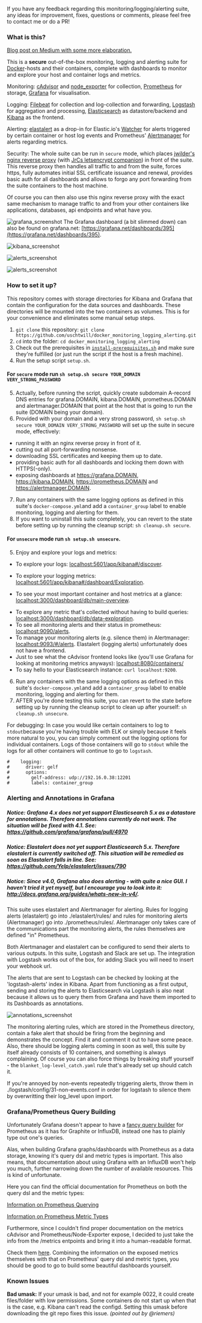 If you have any feedback regarding this monitoring/logging/alerting suite, any ideas for improvement, fixes, questions or comments, please feel free to contact me or do a PR!

### What is this?

[Blog post on Medium with some more elaboration.](https://medium.com/@uschtwill/docker-container-and-host-monitoring-logging-in-a-box-e60c45aebcf8#.fd2wd5bup)

This is a **secure** out-of-the-box monitoring, logging and alerting suite for [Docker](https://www.docker.com/)-hosts and their containers, complete with dashboards to monitor and explore your host and container logs and metrics.

Monitoring: [cAdvisor](https://github.com/google/cadvisor) and [node_exporter](https://github.com/prometheus/node_exporter) for collection, [Prometheus](https://prometheus.io/) for storage, [Grafana](http://grafana.org/) for visualisation.

Logging: [Filebeat](https://www.elastic.co/products/beats/filebeat) for collection and log-collection and forwarding, [Logstash](https://www.elastic.co/products/logstash) for aggregation and processing, [Elasticsearch](https://www.elastic.co/products/elasticsearch) as datastore/backend and [Kibana](https://www.elastic.co/products/kibana) as the frontend.

Alerting: [elastalert](https://github.com/Yelp/elastalert) as a drop-in for Elastic.io's [Watcher](https://www.elastic.co/products/watcher) for alerts triggered by certain container or host log events and Prometheus' [Alertmanager](https://github.com/prometheus/alertmanager) for alerts regarding metrics.

Security: The whole suite can be run in `secure` mode, which places [jwilder's nginx reverse proxy](https://github.com/jwilder/nginx-proxy) (with [JrCs letsencrypt companion](https://github.com/JrCs/docker-letsencrypt-nginx-proxy-companion)) in front of the suite. This reverse proxy then handles all traffic to and from the suite, forces https, fully automates initial SSL certificate issuance and renewal, provides basic auth for all dashboards and allows to forgo any port forwarding from the suite containers to the host machine.

Of course you can then also use this nginx reverse proxy with the exact same mechanism to manage traffic to and from your other containers like applications, databases, api endpoints and what have you.

![grafana_screenshot](https://github.com/uschtwill/docker_monitoring_logging/blob/master/screenshots/screenshot_grafana.png "Grafana Screenshot")
The Grafana dashboard (a bit slimmed down) can also be found on grafana.net: [https://grafana.net/dashboards/395](https://grafana.net/dashboards/395).

![kibana_screenshot](https://github.com/uschtwill/docker_monitoring_logging/blob/master/screenshots/screenshot_kibana.png "Kibana Screenshot")

![alerts_screenshot](https://github.com/uschtwill/docker_monitoring_logging/blob/master/screenshots/screenshot_alerts.png "Alerts Screenshot")

![alerts_screenshot](https://github.com/uschtwill/docker_monitoring_logging/blob/master/screenshots/screenshots_slack_alerts.png "Slack Alerts Screenshot")


### How to set it up?

This repository comes with storage directories for Kibana and Grafana that contain the configuration for the data sources and dashboards. These directories will be mounted into the two containers as volumes. This is for your convenience and eliminates some manual setup steps.

1. `git clone` this repository: `git clone https://github.com/uschtwill/docker_monitoring_logging_alerting.git`
2. `cd` into the folder: `cd docker_monitoring_logging_alerting`
3. Check out the prerequisites in [`install-prerequisites.sh`](https://github.com/uschtwill/docker_monitoring_logging_alerting/blob/master/install-prerequisites.sh) and make sure they're fulfilled (or just run the script if the host is a fresh machine).
4. Run the setup script `setup.sh`.

#### For `secure` mode run `sh setup.sh secure YOUR_DOMAIN VERY_STRONG_PASSWORD`

5. Actually, before running the script, quickly create subdomain A-record DNS entries for grafana.DOMAIN, kibana.DOMAIN, prometheus.DOMAIN and alertmanager.DOMAIN that point at the host that is going to run the suite (DOMAIN being your domain).
6. Provided with your domain and a very strong password, `sh setup.sh secure YOUR_DOMAIN VERY_STRONG_PASSWORD` will set up the suite in secure mode, effectively:
  * running it with an nginx reverse proxy in front of it.
  * cutting out all port-forwarding nonsense.
  * downloading SSL certificates and keeping them up to date.
  * providing basic auth for all dashboards and locking them down with HTTPS(-only).
  * exposing dashboards at https://grafana.DOMAIN, https://kibana.DOMAIN, https://prometheus.DOMAIN and https://alertmanager.DOMAIN.
7. Run any containers with the same logging options as defined in this suite's `docker-compose.yml`and add a `container_group` label to enable monitoring, logging and alerting for them.
8. If you want to uninstall this suite completely, you can revert to the state before setting up by running the cleanup script: `sh cleanup.sh secure`.

#### For `unsecure` mode run `sh setup.sh unsecure`.

5. Enjoy and explore your logs and metrics:
  * To explore your logs: <a href="http://localhost:5601/app/kibana#/discover" target="_blank">localhost:5601/app/kibana#/discover</a>.
  - To explore your logging metrics: <a href="http://localhost:5601/app/kibana#/dashboard/Exploration" target="_blank">localhost:5601/app/kibana#/dashboard/Exploration</a>.
  + To see your most important container and host metrics at a glance: <a href="http://localhost:3000/dashboard/db/main-overview" target="_blank">localhost:3000/dashboard/db/main-overview</a>.
  * To explore any metric that's collected without having to build queries: <a href="http://localhost:3000/dashboard/db/data-exploration" target="_blank">localhost:3000/dashboard/db/data-exploration</a>.
  * To see all monitoring alerts and their status in prometheus: <a href="http://localhost:9090/alerts" target="_blank">localhost:9090/alerts</a>.
  * To manage your monitoring alerts (e.g. silence them) in Alertmanager: <a href="http://localhost:9093/#/alerts" target="_blank">localhost:9093/#/alerts</a>. Elastalert (logging alerts) unfortunately does not have a frontend.
  * Just to see what the cAdvisor frontend  looks like (you'll use Grafana for looking at monitoring metrics anyways): <a href="http://localhost:8080/containers/" target="_blank">localhost:8080/containers/</a>
  * To say hello to your Elasticsearch instance: `curl localhost:9200`.
6. Run any containers with the same logging options as defined in this suite's `docker-compose.yml`and add a `container_group` label to enable monitoring, logging and alerting for them.
7. AFTER you're done testing this suite, you can revert to the state before setting up by running the cleanup script to clean up after yourself: `sh cleanup.sh unsecure`.

For debugging: In case you would like certain containers to log to `stdout`because you're having trouble with ELK or simply because it feels more natural to you, you can simply comment out the logging options for individual containers. Logs of those containers will go to `stdout` while the logs for all other containers will continue to go to `logstash`.

```
#    logging:
#      driver: gelf
#      options:
#        gelf-address: udp://192.16.0.38:12201
#        labels: container_group
```

### Alerting and Annotations in Grafana

##### Notice: Grafana 4.x does not yet support Elasticsearch 5.x as a datastore for annotations. Therefore annotations currently do not work. The situation will be fixed with 4.1. See: https://github.com/grafana/grafana/pull/4970

##### Notice: Elastalert does not yet support Elasticsearch 5.x. Therefore elastalert is currently switched off. This situation will be remedied as soon as Elastalert falls in line. See: https://github.com/Yelp/elastalert/issues/790

##### Notice: Since v4.0, Grafana also does alerting - with quite a nice GUI. I haven't tried it yet myself, but I encourage you to look into it: http://docs.grafana.org/guides/whats-new-in-v4/.

This suite uses elastalert and Alertmanager for alerting. Rules for logging alerts (elastalert) go into ./elastalert/rules/ and rules for monitoring alerts (Alertmanager) go into ./prometheus/rules/. Alertmanager only takes care of the communications part the monitoring alerts, the rules themselves are defined "in" Prometheus.

Both Alertmanager and elastalert can be configured to send their alerts to various outputs. In this suite, Logstash and Slack are set up. The integration with Logstash works out of the box, for adding Slack you will need to insert your webhook url.

The alerts that are sent to Logstash can be checked by looking at the 'logstash-alerts' index in Kibana. Apart from functioning as a first output, sending and storing the alerts to Elasticsearch via Logstash is also neat because it allows us to query them from Grafana and have them imported to its Dashboards as annotations.

![annotations_screenshot](https://github.com/uschtwill/docker_monitoring_logging/blob/master/screenshots/screenshot_annotations.png "Annotations Screenshot")

The monitoring alerting rules, which are stored in the Prometheus directory, contain a fake alert that should be firing from the beginning and demonstrates the concept. Find it and comment it out to have some peace. Also, there should be logging alerts coming in soon as well, this suite by itself already consists of 10 containers, and something is always complaining. Of course you can also force things by breaking stuff yourself - the `blanket_log-level_catch.yaml` rule that's already set up should catch it.

If you're annoyed by non-events repeatedly triggering alerts, throw them in ./logstash/config/31-non-events.conf in order for logstash to silence them by overwritting their log_level upon import.


### Grafana/Prometheus Query Building

Unfortunately Grafana doesn't appear to have a [fancy query builder](https://youtu.be/sKNZMtoSHN4?t=2m14s) for Prometheus as it has for Graphite or InfluxDB, instead one has to plainly type out one's queries.

Alas, when building Grafana graphs/dashboards with Prometheus as a data storage, knowing it's query dsl and metric types is important. This also means, that documentation about using Grafana with an InfluxDB won't help you much, further narrowing down the number of available resources. This is kind of unfortunate.

Here you can find the official documentation for Prometheus on both the query dsl and the metric types:


[Information on Prometheus Querying](https://prometheus.io/docs/querying/basics/)

[Information on Prometheus Metric Types](https://prometheus.io/docs/concepts/metric_types/)

Furthermore, since I couldn't find proper documentation on the metrics cAdvisor and Prometheus/Node-Exporter expose, I decided to just take the info from the /metrics entpoints and bring it into a human-readable format.

Check them [here](https://github.com/uschtwill/monitoring-metrics-descriptions). Combining the information on the exposed metrics themselves with that on Prometheus' query dsl and metric types, you should be good to go to build some beautiful dashboards yourself.

### Known Issues

**Bad umask:** If your umask is bad, and not for example 0022, it could create files/folder with low permissions. Some containers do not start up when that is the case, e.g. Kibana can't read the configd. Setting this umask before downloading the git repo fixes this issue. _(pointed out by @riemers)_
